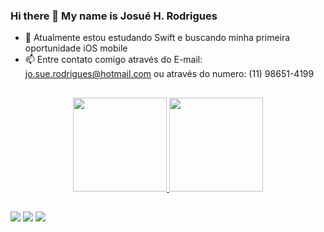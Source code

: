 ### Hi there  👋  My name is Josué H. Rodrigues

- 🌱  Atualmente estou estudando Swift e buscando minha primeira oportunidade iOS mobile
- 📫  Entre contato comigo através do E-mail: jo.sue.rodrigues@hotmail.com ou através do numero: (11) 98651-4199

##

<div align="center">
  <a href="https://github.com/Josue-Rodrigues">
  <img height="150em" src="https://github-readme-stats.vercel.app/api?username=Josue-Rodrigues&show_icons=true&theme=dark&include_all_commits=true&count_private=true"/>
  <img height="150em" src="https://github-readme-stats.vercel.app/api/top-langs/?username=Josue-Rodrigues&layout=compact&langs_count=7&theme=dark"/>
</div>

##

<div> 
  <a href = "mailto:jo.sue.rodrigues@hotmail.com"><img src="https://img.shields.io/badge/Microsoft_Outlook-0078D4?style=for-the-badge&logo=microsoft-outlook&logoColor=white" target="_blank"></a>
  <a href="http://linkedin.com/in/josué-herrera-rodrigues-54b8a915a" target="_blank"><img src="https://img.shields.io/badge/-LinkedIn-%230077B5?style=for-the-badge&logo=linkedin&logoColor=white" target="_blank"></a> 
  <a href="(11)986514199" target="_blank"><img src="https://img.shields.io/badge/WhatsApp-25D366?style=for-the-badge&logo=whatsapp&logoColor=white" target="_blank"></a> 
</div>
